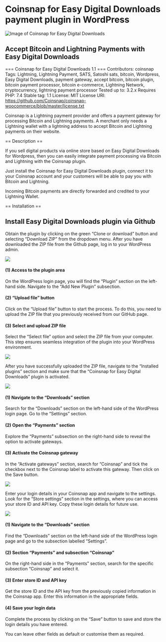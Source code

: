 # Coinsnap for Easy Digital Downloads payment plugin in WordPress #
![Image of Coinsnap for Easy Digital Downloads](https://coinsnap.io/wp-content/uploads/2024/01/coinsnap-for-easydigitaldownload.png)
## Accept Bitcoin and Lightning Payments with Easy Digital Downloads ##


=== Coinsnap for Easy Digital Downloads 1.1 ===
Contributors: coinsnap
Tags: Lightning, Lightning Payment, SATS, Satoshi sats, bitcoin, Wordpress, Easy Digital Downloads, payment gateway, accept bitcoin, bitcoin plugin, bitcoin payment processor, bitcoin e-commerce, Lightning Network, cryptocurrency, lightning payment processor
Tested up to: 3.2.x
Requires PHP: 7.4
Stable tag: 1.1
License: MIT
License URI: https://github.com/Coinsnap/coinsnap-woocommerce/blob/master/license.txt

Coinsnap is a Lightning payment provider and offers a payment gateway for processing Bitcoin and Lightning payments. A merchant only needs a Lightning wallet with a lightning address to accept Bitcoin and Lightning payments on their website.

== Description ==

If you sell digital products via online store based on Easy Digital Downloads for Wordpress, then you can easily integrate payment processing via Bitcoin and Lightning with the Coinsnap plugin.

Just install the Coinsnap for Easy Digital Downloads plugin, connect it to your Coinsnap account and your customers will be able to pay you with Bitcoin and Lightning.

Incoming Bitcoin payments are directly forwarded and credited to your Lightning Wallet.

== Installation ==

## Install Easy Digital Downloads plugin via Github ##

Obtain the plugin by clicking on the green “Clone or download” button and selecting “Download ZIP” from the dropdown menu. After you have downloaded the ZIP file from the Github page, log in to your WordPress admin.

![](https://coinsnap.io/wp-content/uploads/2024/01/Screenshot-2024-01-19-at-13.55.00.png)

#### (1) Access to the plugin area ####
On the WordPress login page, you will find the “Plugin” section on the left-hand side. Navigate to the “Add New Plugin” subsection.

#### (2) “Upload file” button ####
Click on the “Upload file” button to start the process. To do this, you need to upload the ZIP file that you previously received from our GitHub page.

#### (3) Select and upload ZIP file ####
Select the “Select file” option and select the ZIP file from your computer. This step ensures seamless integration of the plugin into your WordPress environment.

![](https://coinsnap.io/wp-content/uploads/2024/01/Screenshot-2024-01-19-at-13.55.23-1.png)

After you have successfully uploaded the ZIP file, navigate to the “Installed plugins” section and make sure that the “Coinsnap for Easy Digital Downloads” plugin is activated.

![](https://coinsnap.io/wp-content/uploads/2024/01/Screenshot-2024-01-19-at-13.55.55.png)

#### (1) Navigate to the “Downloads” section ####
Search for the “Downloads” section on the left-hand side of the WordPress login page. Go to the “Settings” section.

#### (2) Open the “Payments” section ####
Explore the “Payments” subsection on the right-hand side to reveal the option to activate gateways.

#### (3) Activate the Coinsnap gateway ####
In the “Activate gateways” section, search for “Coinsnap” and tick the checkbox next to the Coinsnap label to activate this gateway. Then click on the Save button.

![](https://coinsnap.io/wp-content/uploads/2023/11/Screenshot-2023-11-30-at-10.22.46.png)

Enter your login details in your Coinsnap app and navigate to the settings. Look for the “Store settings” section in the settings, where you can access your store ID and API key. Copy these login details for future use.

![](https://coinsnap.io/wp-content/uploads/2024/01/Screenshot-2024-01-19-at-13.56.42.png)

#### (1) Navigate to the “Downloads” section ####
Find the “Downloads” section on the left-hand side of the WordPress login page and go to the subsection labelled “Settings”.

#### (2) Section “Payments” and subsection “Coinsnap” ####
On the right-hand side in the “Payments” section, search for the specific subsection “Coinsnap” and select it.

#### (3) Enter store ID and API key ####
Get the store ID and the API key from the previously copied information in the Coinsnap app. Enter this information in the appropriate fields.

#### (4) Save your login data ####
Complete the process by clicking on the “Save” button to save and store the login details you have entered.

You can leave other fields as default or customise them as required.
